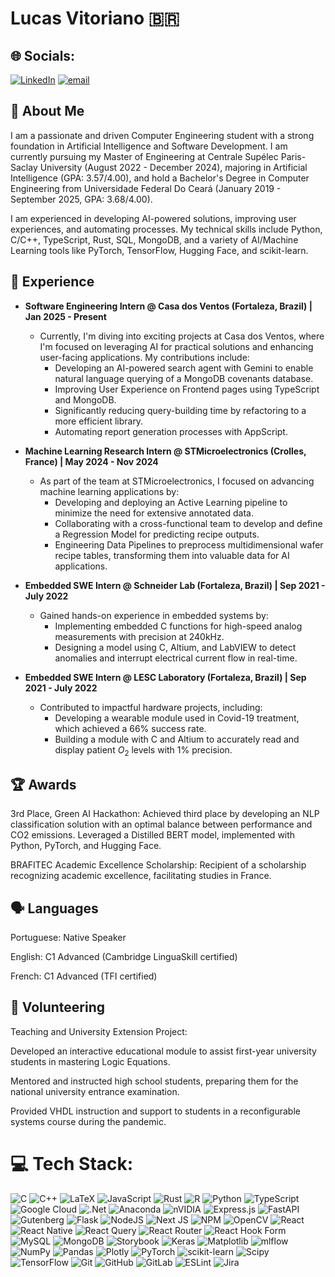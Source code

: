 # Lucas Vitoriano 🇧🇷

## 🌐 Socials:
[![LinkedIn](https://img.shields.io/badge/LinkedIn-%230077B5.svg?logo=linkedin&logoColor=white)](https://linkedin.com/in/lucas-vitoriano25) [![email](https://img.shields.io/badge/Email-D14836?logo=gmail&logoColor=white)](mailto:lucasvitoriano25@gmail.com) 

## 👋 About Me

I am a passionate and driven Computer Engineering student with a strong foundation in Artificial Intelligence and Software Development. I am currently pursuing my Master of Engineering at Centrale Supélec Paris-Saclay University (August 2022 - December 2024), majoring in Artificial Intelligence (GPA: 3.57/4.00), and hold a Bachelor's Degree in Computer Engineering from Universidade Federal Do Ceará (January 2019 - September 2025, GPA: 3.68/4.00).

I am experienced in developing AI-powered solutions, improving user experiences, and automating processes. My technical skills include Python, C/C++, TypeScript, Rust, SQL, MongoDB, and a variety of AI/Machine Learning tools like PyTorch, TensorFlow, Hugging Face, and scikit-learn.

## 💼 Experience

* **Software Engineering Intern @ Casa dos Ventos (Fortaleza, Brazil) | Jan 2025 - Present**
    * Currently, I'm diving into exciting projects at Casa dos Ventos, where I'm focused on leveraging AI for practical solutions and enhancing user-facing applications. My contributions include:
        * Developing an AI-powered search agent with Gemini to enable natural language querying of a MongoDB covenants database.
        * Improving User Experience on Frontend pages using TypeScript and MongoDB.
        * Significantly reducing query-building time by refactoring to a more efficient library.
        * Automating report generation processes with AppScript.

* **Machine Learning Research Intern @ STMicroelectronics (Crolles, France) | May 2024 - Nov 2024**
    * As part of the team at STMicroelectronics, I focused on advancing machine learning applications by:
        * Developing and deploying an Active Learning pipeline to minimize the need for extensive annotated data.
        * Collaborating with a cross-functional team to develop and define a Regression Model for predicting recipe outputs.
        * Engineering Data Pipelines to preprocess multidimensional wafer recipe tables, transforming them into valuable data for AI applications.

* **Embedded SWE Intern @ Schneider Lab (Fortaleza, Brazil) | Sep 2021 - July 2022**
    * Gained hands-on experience in embedded systems by:
        * Implementing embedded C functions for high-speed analog measurements with precision at 240kHz.
        * Designing a model using C, Altium, and LabVIEW to detect anomalies and interrupt electrical current flow in real-time.

* **Embedded SWE Intern @ LESC Laboratory (Fortaleza, Brazil) | Sep 2021 - July 2022**
    * Contributed to impactful hardware projects, including:
        * Developing a wearable module used in Covid-19 treatment, which achieved a 66% success rate.
        * Building a module with C and Altium to accurately read and display patient $O_2$ levels with 1% precision.

## 🏆 Awards

3rd Place, Green AI Hackathon: Achieved third place by developing an NLP classification solution with an optimal balance between performance and CO2 emissions. Leveraged a Distilled BERT model, implemented with Python, PyTorch, and Hugging Face.

BRAFITEC Academic Excellence Scholarship: Recipient of a scholarship recognizing academic excellence, facilitating studies in France.

## 🗣️ Languages
Portuguese: Native Speaker

English: C1 Advanced (Cambridge LinguaSkill certified)

French: C1 Advanced (TFI certified)

## 🌱 Volunteering
Teaching and University Extension Project:

Developed an interactive educational module to assist first-year university students in mastering Logic Equations.

Mentored and instructed high school students, preparing them for the national university entrance examination.

Provided VHDL instruction and support to students in a reconfigurable systems course during the pandemic.


# 💻 Tech Stack:
![C](https://img.shields.io/badge/c-%2300599C.svg?style=for-the-badge&logo=c&logoColor=white) ![C++](https://img.shields.io/badge/c++-%2300599C.svg?style=for-the-badge&logo=c%2B%2B&logoColor=white) ![LaTeX](https://img.shields.io/badge/latex-%23008080.svg?style=for-the-badge&logo=latex&logoColor=white) ![JavaScript](https://img.shields.io/badge/javascript-%23323330.svg?style=for-the-badge&logo=javascript&logoColor=%23F7DF1E) ![Rust](https://img.shields.io/badge/rust-%23000000.svg?style=for-the-badge&logo=rust&logoColor=white) ![R](https://img.shields.io/badge/r-%23276DC3.svg?style=for-the-badge&logo=r&logoColor=white) ![Python](https://img.shields.io/badge/python-3670A0?style=for-the-badge&logo=python&logoColor=ffdd54) ![TypeScript](https://img.shields.io/badge/typescript-%23007ACC.svg?style=for-the-badge&logo=typescript&logoColor=white) ![Google Cloud](https://img.shields.io/badge/GoogleCloud-%234285F4.svg?style=for-the-badge&logo=google-cloud&logoColor=white) ![.Net](https://img.shields.io/badge/.NET-5C2D91?style=for-the-badge&logo=.net&logoColor=white) ![Anaconda](https://img.shields.io/badge/Anaconda-%2344A833.svg?style=for-the-badge&logo=anaconda&logoColor=white) ![nVIDIA](https://img.shields.io/badge/cuda-000000.svg?style=for-the-badge&logo=nVIDIA&logoColor=green) ![Express.js](https://img.shields.io/badge/express.js-%23404d59.svg?style=for-the-badge&logo=express&logoColor=%2361DAFB) ![FastAPI](https://img.shields.io/badge/FastAPI-005571?style=for-the-badge&logo=fastapi) ![Gutenberg](https://img.shields.io/badge/gutenberg-%23077CB2.svg?style=for-the-badge&logo=gutenberg&logoColor=white) ![Flask](https://img.shields.io/badge/flask-%23000.svg?style=for-the-badge&logo=flask&logoColor=white) ![NodeJS](https://img.shields.io/badge/node.js-6DA55F?style=for-the-badge&logo=node.js&logoColor=white) ![Next JS](https://img.shields.io/badge/Next-black?style=for-the-badge&logo=next.js&logoColor=white) ![NPM](https://img.shields.io/badge/NPM-%23CB3837.svg?style=for-the-badge&logo=npm&logoColor=white) ![OpenCV](https://img.shields.io/badge/opencv-%23white.svg?style=for-the-badge&logo=opencv&logoColor=white) ![React](https://img.shields.io/badge/react-%2320232a.svg?style=for-the-badge&logo=react&logoColor=%2361DAFB) ![React Native](https://img.shields.io/badge/react_native-%2320232a.svg?style=for-the-badge&logo=react&logoColor=%2361DAFB) ![React Query](https://img.shields.io/badge/-React%20Query-FF4154?style=for-the-badge&logo=react%20query&logoColor=white) ![React Router](https://img.shields.io/badge/React_Router-CA4245?style=for-the-badge&logo=react-router&logoColor=white) ![React Hook Form](https://img.shields.io/badge/React%20Hook%20Form-%23EC5990.svg?style=for-the-badge&logo=reacthookform&logoColor=white) ![MySQL](https://img.shields.io/badge/mysql-4479A1.svg?style=for-the-badge&logo=mysql&logoColor=white) ![MongoDB](https://img.shields.io/badge/MongoDB-%234ea94b.svg?style=for-the-badge&logo=mongodb&logoColor=white) ![Storybook](https://img.shields.io/badge/-Storybook-FF4785?style=for-the-badge&logo=storybook&logoColor=white) ![Keras](https://img.shields.io/badge/Keras-%23D00000.svg?style=for-the-badge&logo=Keras&logoColor=white) ![Matplotlib](https://img.shields.io/badge/Matplotlib-%23ffffff.svg?style=for-the-badge&logo=Matplotlib&logoColor=black) ![mlflow](https://img.shields.io/badge/mlflow-%23d9ead3.svg?style=for-the-badge&logo=numpy&logoColor=blue) ![NumPy](https://img.shields.io/badge/numpy-%23013243.svg?style=for-the-badge&logo=numpy&logoColor=white) ![Pandas](https://img.shields.io/badge/pandas-%23150458.svg?style=for-the-badge&logo=pandas&logoColor=white) ![Plotly](https://img.shields.io/badge/Plotly-%233F4F75.svg?style=for-the-badge&logo=plotly&logoColor=white) ![PyTorch](https://img.shields.io/badge/PyTorch-%23EE4C2C.svg?style=for-the-badge&logo=PyTorch&logoColor=white) ![scikit-learn](https://img.shields.io/badge/scikit--learn-%23F7931E.svg?style=for-the-badge&logo=scikit-learn&logoColor=white) ![Scipy](https://img.shields.io/badge/SciPy-%230C55A5.svg?style=for-the-badge&logo=scipy&logoColor=%white) ![TensorFlow](https://img.shields.io/badge/TensorFlow-%23FF6F00.svg?style=for-the-badge&logo=TensorFlow&logoColor=white) ![Git](https://img.shields.io/badge/git-%23F05033.svg?style=for-the-badge&logo=git&logoColor=white) ![GitHub](https://img.shields.io/badge/github-%23121011.svg?style=for-the-badge&logo=github&logoColor=white) ![GitLab](https://img.shields.io/badge/gitlab-%23181717.svg?style=for-the-badge&logo=gitlab&logoColor=white) ![ESLint](https://img.shields.io/badge/ESLint-4B3263?style=for-the-badge&logo=eslint&logoColor=white) ![Jira](https://img.shields.io/badge/jira-%230A0FFF.svg?style=for-the-badge&logo=jira&logoColor=white)

<!-- Proudly created with GPRM ( https://gprm.itsvg.in ) -->
